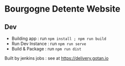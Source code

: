 # Bourgogne Detente Website

## Dev

* Building app : run ```npm install ; npm run build ``` 
* Run Dev Instance : run ```npm run serve```
* Build & Package : run ```npm run dist```

Built by jenkins jobs : see at https://delivery.gotan.io 

